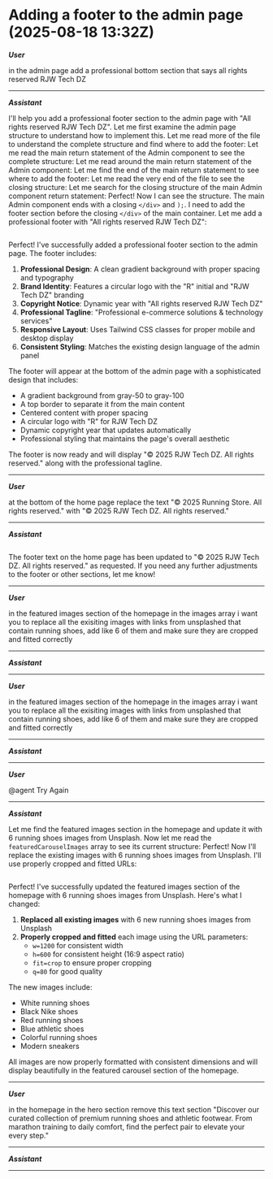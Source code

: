 <!-- Generated by SpecStory -->

# Adding a footer to the admin page (2025-08-18 13:32Z)

_**User**_

in the admin page add a professional bottom section that says all rights reserved RJW Tech DZ

---

_**Assistant**_

I'll help you add a professional footer section to the admin page with "All rights reserved RJW Tech DZ". Let me first examine the admin page structure to understand how to implement this. Let me read more of the file to understand the complete structure and find where to add the footer: Let me read the main return statement of the Admin component to see the complete structure: Let me read around the main return statement of the Admin component: Let me find the end of the main return statement to see where to add the footer: Let me read the very end of the file to see the closing structure: Let me search for the closing structure of the main Admin component return statement: Perfect! Now I can see the structure. The main Admin component ends with a closing `</div>` and `);`. I need to add the footer section before the closing `</div>` of the main container. Let me add a professional footer with "All rights reserved RJW Tech DZ": 
```

```
Perfect! I've successfully added a professional footer section to the admin page. The footer includes:

1. **Professional Design**: A clean gradient background with proper spacing and typography
2. **Brand Identity**: Features a circular logo with the "R" initial and "RJW Tech DZ" branding
3. **Copyright Notice**: Dynamic year with "All rights reserved RJW Tech DZ" 
4. **Professional Tagline**: "Professional e-commerce solutions & technology services"
5. **Responsive Layout**: Uses Tailwind CSS classes for proper mobile and desktop display
6. **Consistent Styling**: Matches the existing design language of the admin panel

The footer will appear at the bottom of the admin page with a sophisticated design that includes:
- A gradient background from gray-50 to gray-100
- A top border to separate it from the main content
- Centered content with proper spacing
- A circular logo with "R" for RJW Tech DZ
- Dynamic copyright year that updates automatically
- Professional styling that maintains the page's overall aesthetic

The footer is now ready and will display "© 2025 RJW Tech DZ. All rights reserved." along with the professional tagline.

---

_**User**_

at the bottom of the home page replace the text "© 2025 Running Store. All rights reserved." with "© 2025 RJW Tech DZ. All rights reserved."

---

_**Assistant**_


```

```
The footer text on the home page has been updated to "© 2025 RJW Tech DZ. All rights reserved." as requested. If you need any further adjustments to the footer or other sections, let me know!

---

_**User**_

in the featured images section of the homepage in the images array i want you to replace all the exisiting images with links from unsplashed that contain running shoes, add like 6 of them and make sure they are cropped and fitted correctly 

---

_**Assistant**_



---

_**User**_

in the featured images section of the homepage in the images array i want you to replace all the exisiting images with links from unsplashed that contain running shoes, add like 6 of them and make sure they are cropped and fitted correctly

---

_**Assistant**_



---

_**User**_

@agent Try Again

---

_**Assistant**_

Let me find the featured images section in the homepage and update it with 6 running shoes images from Unsplash. Now let me read the `featuredCarouselImages` array to see its current structure: Perfect! Now I'll replace the existing images with 6 running shoes images from Unsplash. I'll use properly cropped and fitted URLs: 
```

```
Perfect! I've successfully updated the featured images section of the homepage with 6 running shoes images from Unsplash. Here's what I changed:

1. **Replaced all existing images** with 6 new running shoes images from Unsplash
2. **Properly cropped and fitted** each image using the URL parameters:
   - `w=1200` for consistent width
   - `h=600` for consistent height (16:9 aspect ratio)
   - `fit=crop` to ensure proper cropping
   - `q=80` for good quality

The new images include:
- White running shoes
- Black Nike shoes
- Red running shoes
- Blue athletic shoes
- Colorful running shoes
- Modern sneakers

All images are now properly formatted with consistent dimensions and will display beautifully in the featured carousel section of the homepage.

---

_**User**_

in the homepage in the hero section remove this text section "Discover our curated collection of premium running shoes and athletic footwear. From marathon training to daily comfort, find the perfect pair to elevate your every step."

---

_**Assistant**_



---

